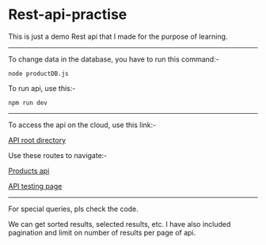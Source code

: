 # Rest-api-practise
This is just a demo Rest api that I made for the purpose of learning.
<hr>

To change data in the database, you have to run this command:-

```
node productDB.js
```

To run api, use this:-

```
npm run dev
```
<hr>
To access the api on the cloud, use this link:-

[API root directory](rest-api-practise-production.up.railway.app)

Use these routes to navigate:-

[Products api](rest-api-practise-production.up.railway.app/api/products)

[API testing page](rest-api-practise-production.up.railway.app/api/products/testing)

<hr>
For special queries, pls check the code.

We can get sorted results, selected results, etc. I have also included pagination and limit on number of results per page of api.
